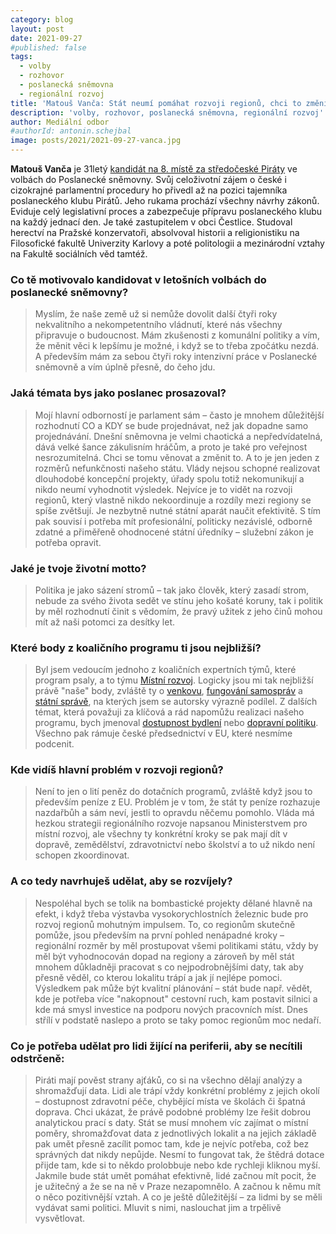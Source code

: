 ```yaml
---
category: blog
layout: post
date: 2021-09-27
#published: false
tags: 
  - volby
  - rozhovor
  - poslanecká sněmovna
  - regionální rozvoj
title: 'Matouš Vanča: Stát neumí pomáhat rozvoji regionů, chci to změnit!'
description: 'volby, rozhovor, poslanecká sněmovna, regionální rozvoj'
author: Mediální odbor
#authorId: antonin.schejbal
image: posts/2021/2021-09-27-vanca.jpg
---
```


**Matouš Vanča** je 31letý [kandidát na 8. místě za středočeské Piráty](https://www.piratiastarostove.cz/kandidati/mgr-bc-et-bc-matous-vanca/) ve volbách do Poslanecké sněmovny. Svůj celoživotní zájem o české i cizokrajné parlamentní procedury ho přivedl až na pozici tajemníka poslaneckého klubu Pirátů. Jeho rukama prochází všechny návrhy zákonů. Eviduje celý legislativní proces a zabezpečuje přípravu poslaneckého klubu na každý jednací den. Je také zastupitelem v obci Čestlice. Studoval herectví na Pražské konzervatoři, absolvoval historii a religionistiku na Filosofické fakultě Univerzity Karlovy a poté politologii a mezinárodní vztahy na Fakultě sociálních věd tamtéž.

### **Co tě motivovalo kandidovat v letošních volbách do poslanecké sněmovny?**
> Myslím, že naše země už si nemůže dovolit další čtyři roky nekvalitního a nekompetentního vládnutí, které nás všechny připravuje o budoucnost. Mám zkušenosti z komunální politiky a vím, že měnit věci k lepšímu je možné, i když se to třeba zpočátku nezdá. A především mám za sebou čtyři roky intenzivní práce v Poslanecké sněmovně a vím úplně přesně, do čeho jdu.

### **Jaká témata bys jako poslanec prosazoval?**
> Mojí hlavní odborností je parlament sám – často je mnohem důležitější rozhodnutí CO a KDY se bude projednávat, než jak dopadne samo projednávání. Dnešní sněmovna je velmi chaotická a nepředvídatelná, dává velké šance zákulisním hráčům, a proto je také pro veřejnost nesrozumitelná. Chci se tomu věnovat a změnit to.
A to je jen jeden z rozměrů nefunkčnosti našeho státu. Vlády nejsou schopné realizovat dlouhodobé koncepční projekty, úřady spolu totiž nekomunikují a nikdo neumí vyhodnotit výsledek. Nejvíce je to vidět na rozvoji regionů, který vlastně nikdo nekoordinuje a rozdíly mezi regiony se spíše zvětšují. Je nezbytně nutné státní aparát naučit efektivitě. S tím pak souvisí i potřeba mít profesionální, politicky nezávislé, odborně zdatné a přiměřeně ohodnocené státní úředníky – služební zákon je potřeba opravit.

### **Jaké je tvoje životní motto?**
> Politika je jako sázení stromů – tak jako člověk, který zasadí strom, nebude za svého života sedět ve stínu jeho košaté koruny, tak i politik by měl rozhodnutí činit s vědomím, že pravý užitek z jeho činů mohou mít až naši potomci za desítky let.

### **Které body z koaličního programu ti jsou nejbližší?**
> Byl jsem vedoucím jednoho z koaličních expertních týmů, které program psaly, a to týmu [Místní rozvoj](https://www.piratiastarostove.cz/program/resort/mistni-rozvoj/). Logicky jsou mi tak nejbližší právě "naše" body, zvláště ty o [venkovu](https://www.piratiastarostove.cz/program/prosperujici-venkov-jako-misto-pro-zivot/), [fungování samospráv](https://www.piratiastarostove.cz/program/efektivni-rozhodovani-blize-obcanum/) a [státní správě](https://www.piratiastarostove.cz/program/profesionalni-statni-sprava/), na kterých jsem se autorsky výrazně podílel. Z dalších témat, která považuji za klíčová a rád napomůžu realizaci našeho programu, bych jmenoval [dostupnost bydlení](https://www.piratiastarostove.cz/program/dostupnejsi-bydleni-pro-dustojne-ziti/) nebo [dopravní politiku](https://www.piratiastarostove.cz/program/resort/doprava/). Všechno pak rámuje české předsednictví v EU, které nesmíme podcenit.

### **Kde vidíš hlavní problém v rozvoji regionů?**
> Není to jen o lití peněz do dotačních programů, zvláště když jsou to především peníze z EU. Problém je v tom, že stát ty peníze rozhazuje nazdařbůh a sám neví, jestli to opravdu něčemu pomohlo. Vláda má hezkou strategii regionálního rozvoje napsanou Ministerstvem pro místní rozvoj, ale všechny ty konkrétní kroky se pak mají dít v dopravě, zemědělství, zdravotnictví nebo školství a to už nikdo není schopen zkoordinovat.

### **A co tedy navrhuješ udělat, aby se rozvíjely?**
> Nespoléhal bych se tolik na bombastické projekty dělané hlavně na efekt, i když třeba výstavba vysokorychlostních železnic bude pro rozvoj regionů mohutným impulsem. To, co regionům skutečně pomůže, jsou především na první pohled nenápadné kroky – regionální rozměr by měl prostupovat všemi politikami státu, vždy by měl být vyhodnocován dopad na regiony a zároveň by měl stát mnohem důkladněji pracovat s co nejpodrobnějšími daty, tak aby přesně věděl, co kterou lokalitu trápí a jak jí nejlépe pomoci. Výsledkem pak může být kvalitní plánování – stát bude např. vědět, kde je potřeba více "nakopnout" cestovní ruch, kam postavit silnici a kde má smysl investice na podporu nových pracovních míst. Dnes střílí v podstatě naslepo a proto se taky pomoc regionům moc nedaří.

### **Co je potřeba udělat pro lidi žijící na periferii, aby se necítili odstrčeně:**
> Piráti mají pověst strany ajťáků, co si na všechno dělají analýzy a shromažďují data. Lidi ale trápí vždy konkrétní problémy z jejich okolí – dostupnost zdravotní péče, chybějící místa ve školách či špatná doprava. Chci ukázat, že právě podobné problémy lze řešit dobrou analytickou prací s daty. Stát se musí mnohem víc zajímat o místní poměry, shromažďovat data z jednotlivých lokalit a na jejich základě pak umět přesně zacílit pomoc tam, kde je nejvíc potřeba, což bez správných dat nikdy nepůjde. Nesmí to fungovat tak, že štědrá dotace přijde tam, kde si to někdo prolobbuje nebo kde rychleji kliknou myší. Jakmile bude stát umět pomáhat efektivně, lidé začnou mít pocit, že je užitečný a že se na ně v Praze nezapomnělo. A začnou k němu mít o něco pozitivnější vztah.
A co je ještě důležitější – za lidmi by se měli vydávat sami politici. Mluvit s nimi, naslouchat jim a trpělivě vysvětlovat.
